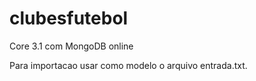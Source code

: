# clubesfutebol
Core 3.1 com MongoDB online

Para importacao usar como modelo o arquivo entrada.txt.
